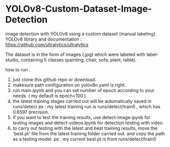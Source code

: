 # YOLOv8-Custom-Dataset-Image-Detection

image detection with YOLOv8 using a custom dataset (manual labeling).
YOLOv8 library and documentation : https://github.com/ultralytics/ultralytics

The dataset is in the form of images (.jpg) which were labeled with label-studio, containing 5 classes (painting, chair, sofa, plant, table).

how to run : 
1. just clone this github repo or download.
2. makesure path configuration on yolov8n.yaml is right.
3. run main.ipynb and you can set number of epoch according to your needs.
   ( my default is epoch=100 )
4. the latest training stages carried out will be automatically saved in runs/detect
   ps : my latest training run is runs/detect/train5 , which has 0.6597 precision.
5. if you want to test the training results, use detect-image.ipynb for testing images and detect-videos.ipynb for detection testing with video.
6. to carry out testing with the latest and best training results, move the 'best.pt' file from the latest training folder carried out. and copy the path as a testing model.
   ps : my current best.pt is from runs/detect/train5
